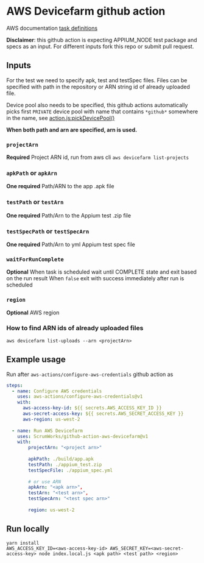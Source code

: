 # AWS Devicefarm github action

AWS documentation [task definitions](https://docs.aws.amazon.com/AWSJavaScriptSDK/latest/AWS/DeviceFarm.html)

**Disclaimer**: this github action is expecting APPIUM_NODE test package and specs as an input. For different inputs fork this repo or submit pull request.

## Inputs

For the test we need to specify apk, test and testSpec files. Files can be specified with path in the repository or ARN string id of already uploaded file.

Device pool also needs to be specified, this github actions automatically picks first `PRIVATE` device pool with name that contains `*github*` somewhere in the name, see [action.js:pickDevicePool()](action.js)


**When both path and arn are specified, arn is used.**


### `projectArn`
**Required** Project ARN id, run from aws cli `aws devicefarm list-projects`

### `apkPath` or `apkArn`
**One required** Path/ARN to the app .apk file

### `testPath` or `testArn`
**One required** Path/Arn to the Appium test .zip file 

### `testSpecPath` or `testSpecArn`
**One required** Path/Arn to yml Appium test spec file

### `waitForRunComplete`
**Optional** When task is scheduled wait until COMPLETE state and exit based on the run result
When `false` exit with success immediately after run is scheduled 


### `region` 
**Optional** AWS region

### How to find ARN ids of already uploaded files
```
aws devicefarm list-uploads --arn <projectArn>
```

## Example usage
Run after `aws-actions/configure-aws-credentials` github action as
```yaml
steps:
  - name: Configure AWS credentials
    uses: aws-actions/configure-aws-credentials@v1
    with:
      aws-access-key-id: ${{ secrets.AWS_ACCESS_KEY_ID }}
      aws-secret-access-key: ${{ secrets.AWS_SECRET_ACCESS_KEY }}
      aws-region: us-west-2
      
  - name: Run AWS Devicefarm   
    uses: ScrumWorks/github-action-aws-devicefarm@v1
    with:
        projectArn: "<project arn>"
        
        apkPath: ./build/app.apk
        testPath: ./appium_test.zip
        testSpecFile: ./appium_spec.yml
        
        # or use ARN
        apkArn: "<apk arn>",
        testArn: "<test arn>",
        testSpecArn: "<test spec arn>"
        
        region: us-west-2
```

## Run locally
```
yarn install
AWS_ACCESS_KEY_ID=<aws-access-key-id> AWS_SECRET_KEY=<aws-secret-access-key> node index.local.js <apk path> <test path> <region>
```